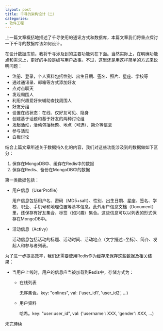 ```yaml
---
layout: post
title: 千寻的架构设计（二）
categories:
- 软件工程
---
```

上一篇文章概括地描述了千寻使用的通讯方式和数据库，本篇文章我们将重点探讨一下千寻的数据库该如何设计。

在设计数据库前，我将千寻涉及到的主要功能列在下面。当然实际上，在明确功能点和需求上，更好的手段是编写用户故事。不过，这里还是用这样简单的方式来说明问题：

* 注册、登录，个人资料包括性别、出生日期、签名、照片、星座、学校等
* 通过通讯录、邮箱等方式添加好友
* 点对点聊天
* 发现周围人
* 利用兴趣爱好来辅助查找周围人
* 好友分组
* 设置在线状态：在线、仅好友可见、隐身
* 创建基于话题和基于好友的两种讨论组
* 发起活动，活动包括标题、地点（可选）、简介等信息
* 参与活动
* 白板讨论

结合上篇文章所述关于数据持久化的内容，我们对这些功能涉及到的数据做如下区分：

1. 保存在MongoDB中、缓存在Redis中的数据
2. 保存在Redis、备份在MongoDB中的数据

第一类数据包括：

*   用户信息（UserProfile）

    用户信息包括用户名、密码（MD5+salt）、性别、出生日期、星座、签名、学校、职业、手机号和地理位置等基本信息。此外用户信息文档（Document）里，还保存有好友集合、标签（如兴趣）集合。这些信息可以以列表的形式保存在MongoDB中。

*   活动信息（Activy）

    活动信息包括活动的标题、活动时间、活动地点（文字描述+坐标）、简介、发起人和参与者列表。

为了进一步提高效率，我们还需要使用Redis作为缓存来保存这些数据及相关结果：

* 当用户上线时，用户的信息应当被加载到Redis中，存储方式为：

    * 在线列表

        无序集合。key: "onlines", val: ('user\_id1', 'user\_id2', ...)

    * 用户资料

        哈希。key: "user:user\_id", val: {'username': XXX, 'gender': XXX, ...)

未完待续

